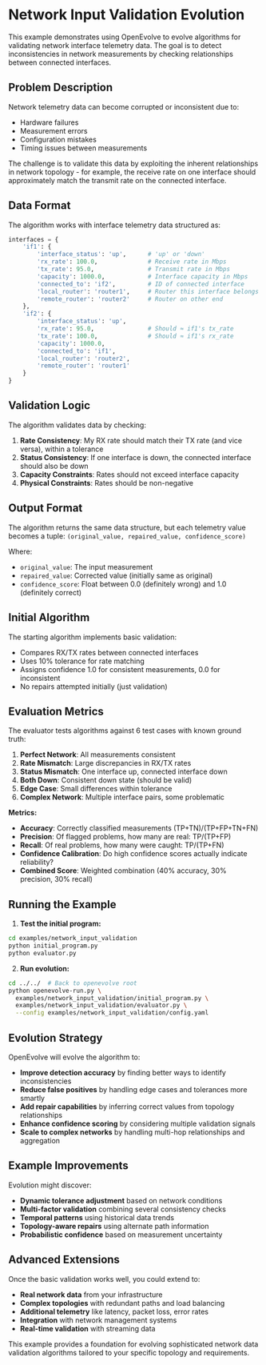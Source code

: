 # Network Input Validation Evolution

This example demonstrates using OpenEvolve to evolve algorithms for validating network interface telemetry data. The goal is to detect inconsistencies in network measurements by checking relationships between connected interfaces.

## Problem Description

Network telemetry data can become corrupted or inconsistent due to:
- Hardware failures
- Measurement errors  
- Configuration mistakes
- Timing issues between measurements

The challenge is to validate this data by exploiting the inherent relationships in network topology - for example, the receive rate on one interface should approximately match the transmit rate on the connected interface.

## Data Format

The algorithm works with interface telemetry data structured as:

```python
interfaces = {
    'if1': {
        'interface_status': 'up',      # 'up' or 'down'
        'rx_rate': 100.0,              # Receive rate in Mbps
        'tx_rate': 95.0,               # Transmit rate in Mbps  
        'capacity': 1000.0,            # Interface capacity in Mbps
        'connected_to': 'if2',         # ID of connected interface
        'local_router': 'router1',     # Router this interface belongs to
        'remote_router': 'router2'     # Router on other end
    },
    'if2': {
        'interface_status': 'up',
        'rx_rate': 95.0,               # Should ≈ if1's tx_rate
        'tx_rate': 100.0,              # Should ≈ if1's rx_rate
        'capacity': 1000.0,
        'connected_to': 'if1',
        'local_router': 'router2',
        'remote_router': 'router1'
    }
}
```

## Validation Logic

The algorithm validates data by checking:

1. **Rate Consistency**: My RX rate should match their TX rate (and vice versa), within a tolerance
2. **Status Consistency**: If one interface is down, the connected interface should also be down
3. **Capacity Constraints**: Rates should not exceed interface capacity
4. **Physical Constraints**: Rates should be non-negative

## Output Format

The algorithm returns the same data structure, but each telemetry value becomes a tuple:
`(original_value, repaired_value, confidence_score)`

Where:
- `original_value`: The input measurement
- `repaired_value`: Corrected value (initially same as original)
- `confidence_score`: Float between 0.0 (definitely wrong) and 1.0 (definitely correct)

## Initial Algorithm

The starting algorithm implements basic validation:
- Compares RX/TX rates between connected interfaces
- Uses 10% tolerance for rate matching
- Assigns confidence 1.0 for consistent measurements, 0.0 for inconsistent
- No repairs attempted initially (just validation)

## Evaluation Metrics

The evaluator tests algorithms against 6 test cases with known ground truth:

1. **Perfect Network**: All measurements consistent
2. **Rate Mismatch**: Large discrepancies in RX/TX rates  
3. **Status Mismatch**: One interface up, connected interface down
4. **Both Down**: Consistent down state (should be valid)
5. **Edge Case**: Small differences within tolerance
6. **Complex Network**: Multiple interface pairs, some problematic

**Metrics:**
- **Accuracy**: Correctly classified measurements (TP+TN)/(TP+FP+TN+FN)
- **Precision**: Of flagged problems, how many are real: TP/(TP+FP)
- **Recall**: Of real problems, how many were caught: TP/(TP+FN)
- **Confidence Calibration**: Do high confidence scores actually indicate reliability?
- **Combined Score**: Weighted combination (40% accuracy, 30% precision, 30% recall)

## Running the Example

1. **Test the initial program:**
```bash
cd examples/network_input_validation
python initial_program.py
python evaluator.py
```

2. **Run evolution:**
```bash
cd ../../  # Back to openevolve root
python openevolve-run.py \
  examples/network_input_validation/initial_program.py \
  examples/network_input_validation/evaluator.py \
  --config examples/network_input_validation/config.yaml
```

## Evolution Strategy

OpenEvolve will evolve the algorithm to:
- **Improve detection accuracy** by finding better ways to identify inconsistencies
- **Reduce false positives** by handling edge cases and tolerances more smartly
- **Add repair capabilities** by inferring correct values from topology relationships
- **Enhance confidence scoring** by considering multiple validation signals
- **Scale to complex networks** by handling multi-hop relationships and aggregation

## Example Improvements

Evolution might discover:
- **Dynamic tolerance adjustment** based on network conditions
- **Multi-factor validation** combining several consistency checks
- **Temporal patterns** using historical data trends
- **Topology-aware repairs** using alternate path information
- **Probabilistic confidence** based on measurement uncertainty

## Advanced Extensions

Once the basic validation works well, you could extend to:
- **Real network data** from your infrastructure
- **Complex topologies** with redundant paths and load balancing
- **Additional telemetry** like latency, packet loss, error rates
- **Integration** with network management systems
- **Real-time validation** with streaming data

This example provides a foundation for evolving sophisticated network data validation algorithms tailored to your specific topology and requirements. 